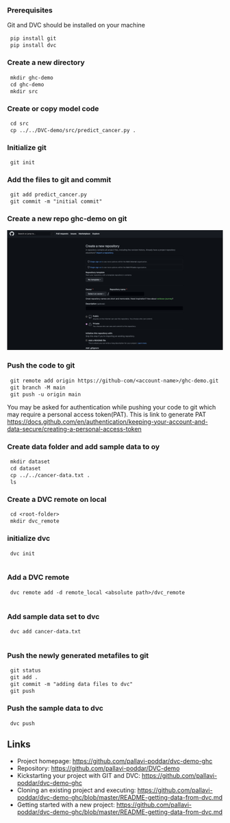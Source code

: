 



<!-- Starting a new project -->


### Prerequisites
Git and DVC should be installed on your machine

```
 pip install git
 pip install dvc
```
### Create a new directory
```
 mkdir ghc-demo
 cd ghc-demo
 mkdir src
```

### Create or copy model code
```
 cd src
 cp ../../DVC-demo/src/predict_cancer.py .
```
### Initialize git 
```
 git init
```

### Add the files to git and commit 
```
 git add predict_cancer.py
 git commit -m "initial commit"
```
### Create a new repo ghc-demo on git
![repo](https://github.com/pallavi-poddar/dvc-demo-ghc/blob/master/images/Screenshot%202022-09-22%20at%203.57.30%20PM.png)
### Push the code to git
```
 git remote add origin https://github-com/<account-name>/ghc-demo.git
 git branch -M main
 git push -u origin main 
```
You may be asked for authentication while pushing your code to git which may require a personal access token(PAT). This is link to generate PAT
https://docs.github.com/en/authentication/keeping-your-account-and-data-secure/creating-a-personal-access-token

### Create data folder and add sample data to oy
```
 mkdir dataset
 cd dataset
 cp ../../cancer-data.txt .
 ls
```

###  Create a DVC remote on local
```
 cd <root-folder>
 mkdir dvc_remote
```
### initialize dvc
```
 dvc init
 
```

### Add a DVC remote
```
 dvc remote add -d remote_local <absolute path>/dvc_remote
 
```
### Add sample data set to dvc
```
 dvc add cancer-data.txt
 
```

### Push the newly generated metafiles to git
```
 git status
 git add .
 git commit -m "adding data files to dvc"
 git push
```


### Push the sample data to dvc
```
 dvc push
```

## Links

- Project homepage: https://github.com/pallavi-poddar/dvc-demo-ghc
- Repository: https://github.com/pallavi-poddar/DVC-demo
- Kickstarting your project with GIT and DVC: https://github.com/pallavi-poddar/dvc-demo-ghc
- Cloning an existing project and executing: https://github.com/pallavi-poddar/dvc-demo-ghc/blob/master/README-getting-data-from-dvc.md
- Getting started with a new project: https://github.com/pallavi-poddar/dvc-demo-ghc/blob/master/README-getting-data-from-dvc.md





